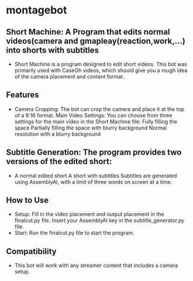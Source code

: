 # montagebot
## Short Machine: A Program that edits normal videos(camera and gmapleay(reaction,work,...) into shorts with subtitles
* Short Machine is a program designed to edit short videos. This bot was primarily used with CaseOh videos, which should give you a rough idea of the camera placement and content format.

## Features
* Camera Cropping: The bot can crop the camera and place it at the top of a 9:16 format.
Main Video Settings: You can choose from three settings for the main video in the Short Machine file:
Fully filling the space
Partially filling the space with blurry background
Normal resolution with a blurry background
## Subtitle Generation: The program provides two versions of the edited short:
* A normal edited short
A short with subtitles
Subtitles are generated using AssemblyAI, with a limit of three words on screen at a time.

## How to Use
* Setup:
Fill in the video placement and output placement in the finalcut.py file.
Insert your AssemblyAI key in the subtitle_generator.py file.
* Start:
Run the finalcut.py file to start the program.

## Compatibility
* This bot will work with any streamer content that includes a camera setup.
